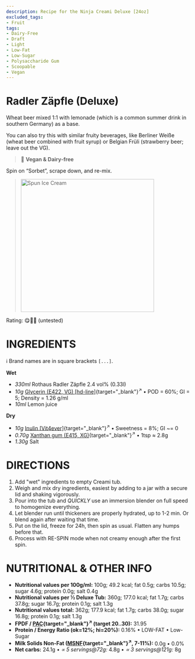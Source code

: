 ```yaml
---
description: Recipe for the Ninja Creami Deluxe [24oz]
excluded_tags:
- Fruit
tags:
- Dairy-Free
- Draft
- Light
- Low-Fat
- Low-Sugar
- Polysaccharide Gum
- Scoopable
- Vegan
---
```

# Radler Zäpfle (Deluxe)

Wheat beer mixed 1:1 with lemonade (which is a common summer drink in southern Germany) as a base.

You can also try this with similar fruity beverages,
like Berliner Weiße (wheat beer combined with fruit syrup) or Belgian Früli (strawberry beer; leave out the VG).

> 🌿 **Vegan & Dairy-free**

Spin on “Sorbet”, scrape down, and re-mix.

> <img width=360 alt="Spun Ice Cream" src="" class="zoomable" />

Rating: 😋🍺🍋 (untested)

# INGREDIENTS

ℹ️ Brand names are in square brackets `[...]`.

**Wet**

  - _330ml_ Rothaus Radler Zäpfle 2.4 vol% (0.33l)
  - _10g_ [Glycerin (E422, VG) \[hd-line\]](/ice-creamery/info/ingredients/#vegetable-glycerin-glycerol-vg-e422){target="_blank"}<sup>↗</sup> • POD = 60%; GI = 5; Density = 1.26 g/ml
  - _10ml_ Lemon juice

**Dry**

  - _10g_ [Inulin \[Vit4ever\]](/ice-creamery/info/ingredients/#inulin){target="_blank"}<sup>↗</sup> • Sweetness = 8%; GI ~= 0
  - _0.70g_ [Xanthan gum (E415, XG)](/ice-creamery/info/ingredients/#xanthan-gum-xg-e415){target="_blank"}<sup>↗</sup> • 1tsp ≈ 2.8g
  - _1.30g_ Salt

# DIRECTIONS

 1. Add "wet" ingredients to empty Creami tub.
 1. Weigh and mix dry ingredients, easiest by adding to a jar with a secure lid and shaking vigorously.
 1. Pour into the tub and *QUICKLY* use an immersion blender on full speed to homogenize everything.
 1. Let blender run until thickeners are properly hydrated, up to 1-2 min. Or blend again after waiting that time.
 1. Put on the lid, freeze for 24h, then spin as usual. Flatten any humps before that.
 1. Process with RE-SPIN mode when not creamy enough after the first spin.

# NUTRITIONAL & OTHER INFO
- **Nutritional values per 100g/ml:** 100g; 49.2 kcal; fat 0.5g; carbs 10.5g; sugar 4.6g; protein 0.0g; salt 0.4g
- **Nutritional values per ½ Deluxe Tub:** 360g; 177.0 kcal; fat 1.7g; carbs 37.8g; sugar 16.7g; protein 0.1g; salt 1.3g
- **Nutritional values total:** 362g; 177.9 kcal; fat 1.7g; carbs 38.0g; sugar 16.8g; protein 0.1g; salt 1.3g
- **FPDF / [PAC](/ice-creamery/info/glossary/#potere-anti-congelante-pac){target="_blank"}<sup>↗</sup> (target 20..30):** 31.95
- **Protein / Energy Ratio (ok=12%; hi=20%):** 0.16% • LOW-FAT • Low-Sugar
- **Milk Solids Non-Fat ([MSNF](/ice-creamery/info/glossary/#milk-solids-not-fat-msnf){target="_blank"}<sup>↗</sup>, 7-11%):** 0.0g • 0.0%
- **Net carbs:** 24.1g • *∝ 5 servings@72g:* 4.8g • *∝ 3 servings@121g:* 8g
